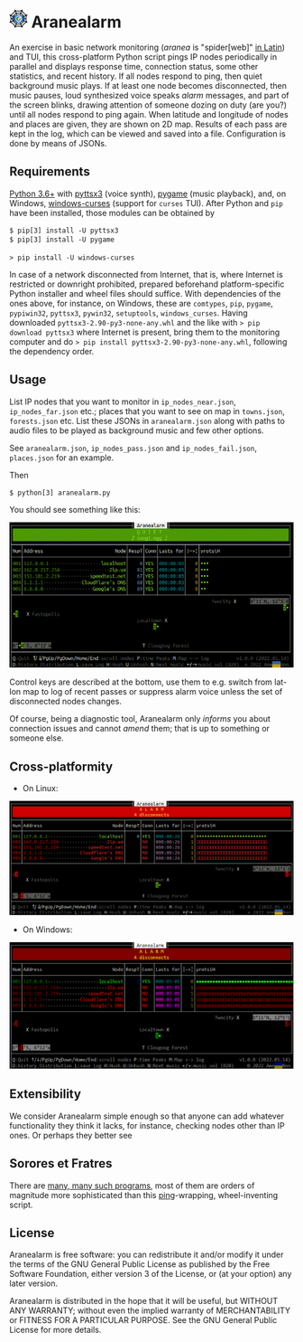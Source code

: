 # ![logo](vis/aranealarm_32.png) Aranealarm

An exercise in basic network monitoring (_aranea_ is "spider[web]" [in Latin](https://www.perseus.tufts.edu/hopper/text?doc=Perseus%3Atext%3A1999.04.0059%3Aentry%3Daranea)) and TUI, this cross-platform Python script pings IP nodes periodically in parallel and displays response time, connection status, some other statistics, and recent history. If all nodes respond to ping, then quiet background music plays. If at least one node becomes disconnected, then music pauses, loud synthesized voice speaks _alarm_ messages, and part of the screen blinks, drawing attention of someone dozing on duty (are you?) until all nodes respond to ping again. When latitude and longitude of nodes and places are given, they are shown on 2D map. Results of each pass are kept in the log, which can be viewed and saved into a file. Configuration is done by means of JSONs.

## Requirements

[Python 3.6+](https://www.python.org/) with [pyttsx3](https://github.com/nateshmbhat/pyttsx3) (voice synth), [pygame](https://pygame.org) (music playback), and, on Windows, [windows-curses](https://pypi.org/project/windows-curses/) (support for `curses` TUI). After Python and `pip` have been installed, those modules can be obtained by

```console
$ pip[3] install -U pyttsx3
$ pip[3] install -U pygame

> pip install -U windows-curses
```

In case of a network disconnected from Internet, that is, where Internet is restricted or downright prohibited, prepared beforehand platform-specific Python installer and wheel files should suffice. With dependencies of the ones above, for instance, on Windows, these are `comtypes`, `pip`, `pygame`, `pypiwin32`, `pyttsx3`, `pywin32`, `setuptools`, `windows_curses`. Having downloaded `pyttsx3-2.90-py3-none-any.whl` and the like with `> pip download pyttsx3` where Internet is present, bring them to the monitoring computer and do `> pip install pyttsx3-2.90-py3-none-any.whl`, following the dependency order.

## Usage

List IP nodes that you want to monitor in `ip_nodes_near.json`, `ip_nodes_far.json` etc.; places that you want to see on map in `towns.json`, `forests.json` etc. List these JSONs in `aranealarm.json` along with paths to audio files to be played as background music and few other options.

See `aranealarm.json`, `ip_nodes_pass.json` and `ip_nodes_fail.json`, `places.json` for an example.

Then

```console
$ python[3] aranealarm.py
```

You should see something like this:

![demo](vis/aranealarm_demo.gif)

Control keys are described at the bottom, use them to e.g. switch from lat-lon map to log of recent passes or suppress alarm voice unless the set of disconnected nodes changes.

Of course, being a diagnostic tool, Aranealarm only _informs_ you about connection issues and cannot _amend_ them; that is up to something or someone else.

## Cross-platformity

* On Linux:

![on linux](vis/aranealarm_linux.png)

* On Windows:

![on windows](vis/aranealarm_windows.png)

## Extensibility

We consider Aranealarm simple enough so that anyone can add whatever functionality they think it lacks, for instance, checking nodes other than IP ones. Or perhaps they better see

## Sorores et Fratres

There are [many, many such programs](https://en.wikipedia.org/wiki/Comparison_of_network_monitoring_systems), most of them are orders of magnitude more sophisticated than this [ping](https://en.wikipedia.org/wiki/Ping_(networking_utility))-wrapping, wheel-inventing script.

## License

Aranealarm is free software: you can redistribute it and/or modify it under the terms of the GNU General Public License as published by the Free Software Foundation, either version 3 of the License, or (at your option) any later version.

Aranealarm is distributed in the hope that it will be useful, but WITHOUT ANY WARRANTY; without even the implied warranty of MERCHANTABILITY or FITNESS FOR A PARTICULAR PURPOSE. See the GNU General Public License for more details.